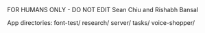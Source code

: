 FOR HUMANS ONLY - DO NOT EDIT
Sean Chiu and Rishabh Bansal


App directories:
font-test/
research/
server/
tasks/
voice-shopper/


